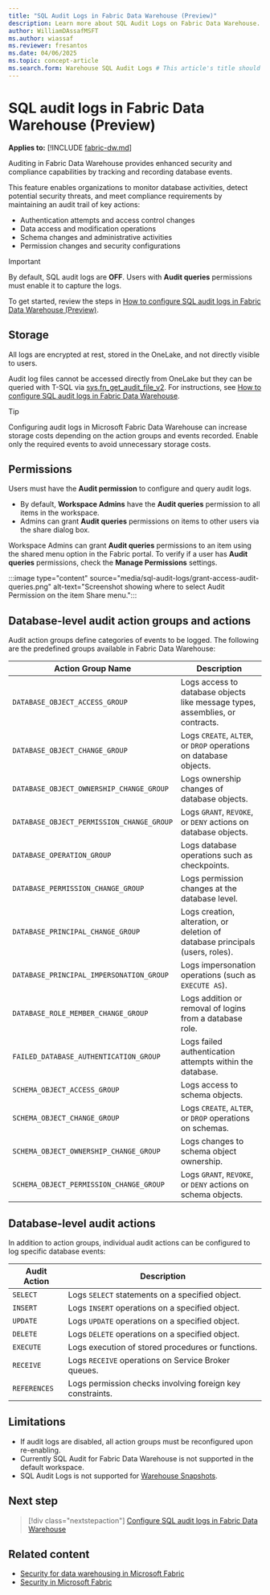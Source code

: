```yaml
---
title: "SQL Audit Logs in Fabric Data Warehouse (Preview)"
description: Learn more about SQL Audit Logs on Fabric Data Warehouse.
author: WilliamDAssafMSFT
ms.author: wiassaf
ms.reviewer: fresantos
ms.date: 04/06/2025
ms.topic: concept-article
ms.search.form: Warehouse SQL Audit Logs # This article's title should not change. If so, contact engineering.
---
```

# SQL audit logs in Fabric Data Warehouse (Preview)

**Applies to:** [!INCLUDE [fabric-dw.md](includes/applies-to-version/fabric-se-and-dw.md)]

Auditing in Fabric Data Warehouse provides enhanced security and compliance capabilities by tracking and recording database events.  

This feature enables organizations to monitor database activities, detect potential security threats, and meet compliance requirements by maintaining an audit trail of key actions:

- Authentication attempts and access control changes
- Data access and modification operations
- Schema changes and administrative activities
- Permission changes and security configurations

> [!IMPORTANT]
> By default, SQL audit logs are **OFF**. Users with **Audit queries** permissions must enable it to capture the logs.

To get started, review the steps in [How to configure SQL audit logs in Fabric Data Warehouse (Preview)](configure-sql-audit-logs.md).

## Storage

All logs are encrypted at rest, stored in the OneLake, and not directly visible to users.

Audit log files cannot be accessed directly from OneLake but they can be queried with T-SQL via [sys.fn_get_audit_file_v2](/sql/relational-databases/system-functions/sys-fn-get-audit-file-v2-transact-sql?view=fabric&preserve-view=true). For instructions, see [How to configure SQL audit logs in Fabric Data Warehouse](configure-sql-audit-logs.md#query-audit-logs).

> [!TIP]
> Configuring audit logs in Microsoft Fabric Data Warehouse can increase storage costs depending on the action groups and events recorded. Enable only the required events to avoid unnecessary storage costs.
 
## Permissions

Users must have the **Audit permission** to configure and query audit logs.

- By default, **Workspace Admins** have the **Audit queries** permission to all items in the workspace.
- Admins can grant **Audit queries**  permissions on items to other users via the share dialog box.

Workspace Admins can grant **Audit queries** permissions to an item using the shared menu option in the Fabric portal. To verify if a user has **Audit queries** permissions, check the **Manage Permissions** settings.

:::image type="content" source="media/sql-audit-logs/grant-access-audit-queries.png" alt-text="Screenshot showing where to select Audit Permission on the item Share menu.":::

## Database-level audit action groups and actions

Audit action groups define categories of events to be logged. The following are the predefined groups available in Fabric Data Warehouse:

| Action Group Name | Description |
|------------------|-------------|
| `DATABASE_OBJECT_ACCESS_GROUP` | Logs access to database objects like message types, assemblies, or contracts. |
| `DATABASE_OBJECT_CHANGE_GROUP` | Logs `CREATE`, `ALTER`, or `DROP` operations on database objects. |
| `DATABASE_OBJECT_OWNERSHIP_CHANGE_GROUP` | Logs ownership changes of database objects. |
| `DATABASE_OBJECT_PERMISSION_CHANGE_GROUP` | Logs `GRANT`, `REVOKE`, or `DENY` actions on database objects. |
| `DATABASE_OPERATION_GROUP` | Logs database operations such as checkpoints. |
| `DATABASE_PERMISSION_CHANGE_GROUP` | Logs permission changes at the database level. |
| `DATABASE_PRINCIPAL_CHANGE_GROUP` | Logs creation, alteration, or deletion of database principals (users, roles). |
| `DATABASE_PRINCIPAL_IMPERSONATION_GROUP` | Logs impersonation operations (such as `EXECUTE AS`). |
| `DATABASE_ROLE_MEMBER_CHANGE_GROUP` | Logs addition or removal of logins from a database role. |
| `FAILED_DATABASE_AUTHENTICATION_GROUP` | Logs failed authentication attempts within the database. |
| `SCHEMA_OBJECT_ACCESS_GROUP` | Logs access to schema objects. |
| `SCHEMA_OBJECT_CHANGE_GROUP` | Logs `CREATE`, `ALTER`, or `DROP` operations on schemas. |
| `SCHEMA_OBJECT_OWNERSHIP_CHANGE_GROUP` | Logs changes to schema object ownership. |
| `SCHEMA_OBJECT_PERMISSION_CHANGE_GROUP` | Logs `GRANT`, `REVOKE`, or `DENY` actions on schema objects. |

## Database-level audit actions

In addition to action groups, individual audit actions can be configured to log specific database events:

| Audit Action | Description |
|-------------|-------------|
| `SELECT` | Logs `SELECT` statements on a specified object. |
| `INSERT` | Logs `INSERT` operations on a specified object. |
| `UPDATE` | Logs `UPDATE` operations on a specified object. |
| `DELETE` | Logs `DELETE` operations on a specified object. |
| `EXECUTE` | Logs execution of stored procedures or functions. |
| `RECEIVE` | Logs `RECEIVE` operations on Service Broker queues. |
| `REFERENCES` | Logs permission checks involving foreign key constraints. |

## Limitations

- If audit logs are disabled, all action groups must be reconfigured upon re-enabling.
- Currently SQL Audit for Fabric Data Warehouse is not supported in the default workspace.
- SQL Audit Logs is not supported for [Warehouse Snapshots](warehouse-snapshot.md). 

## Next step

> [!div class="nextstepaction"]
> [Configure SQL audit logs in Fabric Data Warehouse](configure-sql-audit-logs.md)

## Related content

- [Security for data warehousing in Microsoft Fabric](security.md)
- [Security in Microsoft Fabric](../security/security-overview.md)
